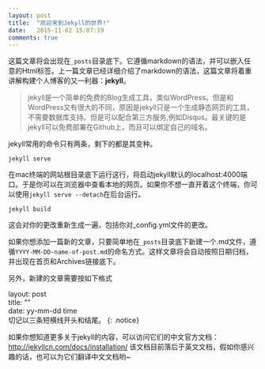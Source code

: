```yaml
---
layout: post
title:  "欢迎来到Jekyll的世界!"
date:   2015-11-02 15:07:19
comments: true
---
```

这篇文章将会出现在`_posts`目录底下。它遵循markdown的语法，并可以嵌入任意的Html标签。上一篇文章已经详细介绍了markdown的语法，这篇文章将着重讲解构建个人博客的又一利器：__jekyll__。

>jekyll是一个简单的免费的Blog生成工具，类似WordPress。但是和WordPress又有很大的不同，原因是jekyll只是一个生成静态网页的工具，不需要数据库支持。但是可以配合第三方服务,例如Disqus。最关键的是jekyll可以免费部署在Github上，而且可以绑定自己的域名。

jekyll常用的命令只有两条，剩下的都是其变种。

`jekyll serve`

在mac终端的网站根目录底下运行这行，将启动jekyll默认的localhost:4000端口。于是你可以在浏览器中查看本地的网页。如果你不想一直开着这个终端，你可以使用`jekyll serve --detach`在后台运行。

`jekyll build`

这会对你的更改重新生成一遍，包括你对_config.yml文件的更改。

<!--more-->

如果你想添加一篇新的文章，只要简单地在`_posts`目录底下新建一个.md文件，遵循`YYYY-MM-DD-name-of-post.md`的命名方式。这样文章将会自动按照日期归档，并出现在首页和Archives链接底下。

另外，新建的文章需要按如下格式

layout: post </br>
title: "" </br>
date: yy-mm-dd time </br>
切记以三条短横线开头和结尾。
{: .notice}

如果你想知道更多关于jekyll的内容，可以访问它们的中文官方文档：<a>http://jekyllcn.com/docs/installation/</a> 该文档目前落后于英文文档，假如你感兴趣的话，也可以为它们翻译中文文档哟~

[jekyll]:      http://jekyllrb.com
[jekyll-gh]:   https://github.com/jekyll/jekyll
[jekyll-help]: https://github.com/jekyll/jekyll-help
